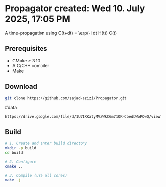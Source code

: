 # Propagator created: Wed 10. July 2025, 17:05 PM

A time-propagation using C(t+dt) = \exp(-i dt H(t)) C(t)
## Prerequisites

- CMake ≥ 3.10
- A C/C++ compiler
- Make


## Download
```bash
git clone https://github.com/sajad-azizi/Propagator.git
```
#data
```bash
https://drive.google.com/file/d/1U7IXKatyMVzWkC6m71QK-CbedbWoPQwQ/view?usp=drive_link
```

## Build

```bash
# 1. Create and enter build directory
mkdir -p build
cd build

# 2. Configure
cmake ..

# 3. Compile (use all cores)
make -j
```
